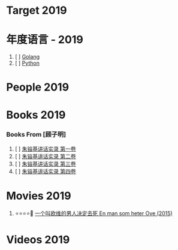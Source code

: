# Target 2019


# 年度语言 - 2019

1. [ ] [Golang](https://golang.org/)
1. [ ] [Python](https://www.python.org/)

# People 2019

# Books 2019

### Books From [顾子明]

1. [ ] [朱镕基讲话实录 第一卷](https://book.douban.com/subject/6822683/)
1. [ ] [朱镕基讲话实录 第二卷](https://book.douban.com/subject/6831391/)
1. [ ] [朱镕基讲话实录 第三卷](https://book.douban.com/subject/6831390/)
1. [ ] [朱镕基讲话实录 第四卷](https://book.douban.com/subject/6809028/)

# Movies 2019

1. :star::star::star::star::dizzy: [一个叫欧维的男人决定去死 En man som heter Ove (2015)](https://movie.douban.com/subject/26628357/)

# Videos 2019
